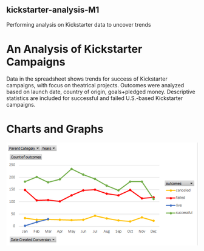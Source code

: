 ## kickstarter-analysis-M1
Performing analysis on Kickstarter data to uncover trends
# An Analysis of Kickstarter Campaigns
Data in the spreadsheet shows trends for success of Kickstarter campaigns, with focus on theatrical projects.
Outcomes were analyzed based on launch date, country of origin, goals+pledged money.
Descriptive statistics are included for successful and failed U.S.-based Kickstarter campaigns.
# Charts and Graphs
![ian-zukowski](Outcomes_by_LaunchMonth_Line.png)
